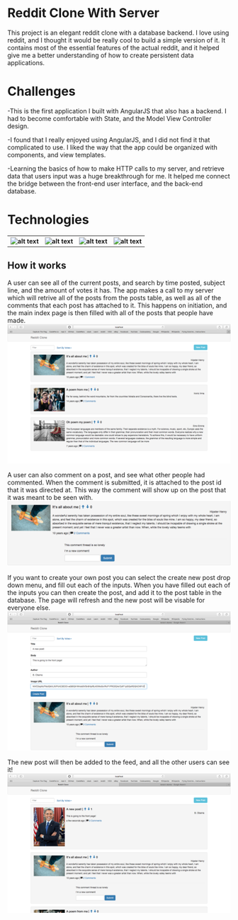 # Reddit Clone With Server

This project is an elegant reddit clone with a database backend. I love using reddit, and I thought it would be really cool to build a simple version of it.  It contains most of the essential features of the actual reddit, and it helped give me a better understanding of how to create persistent data applications.

# Challenges

-This is the first application I built with AngularJS that also has a backend. I had to become comfortable with State, and the Model View Controller design. 

-I found that I really enjoyed using AngularJS, and I did not find it that complicated to use. I liked the way that the app could be organized with components, and view templates.

-Learning the basics of how to make HTTP calls to my server, and retrieve data that users input was a huge breakthrough for me. It helped me connect the bridge between the front-end user interface, and the back-end database.


# Technologies
<table>
  <th>
<img src="https://res.cloudinary.com/teepublic/image/private/s--wQc63_dO--/t_Preview/b_rgb:ffffff,c_limit,f_jpg,h_630,q_90,w_630/v1509564403/production/designs/2016815_1.jpg" alt="alt text" width="100%" height="100%">
  </th>
   <th>
<img src="https://cdn-images-1.medium.com/max/649/1*NHFLjvPW2Yh5NqlCphMGTg.png" alt="alt text" width="100%" height="100%">
  </th>
   <th>
<img src="https://i.cloudup.com/zfY6lL7eFa-3000x3000.png" alt="alt text" width="100%" height="100%">
  </th>
   <th>
<img src="https://s3.amazonaws.com/media-p.slid.es/uploads/481907/images/2433061/UI_Shield.png" alt="alt text" width="100%" height="100%">
  </th>
</table>

## How it works

A user can see all of the current posts, and search by time posted, subject line, and the amount of votes it has. The app makes a call to my server which will retrive all of the posts from the posts table, as well as all of the comments that each post has attached to it. This happens on initiation, and the main index page is then filled with all of the posts that people have made.
<img src="https://github.com/TheRickestRick/Portfolio-reddit-clone/blob/master/Screen%20Shot%202018-07-17%20at%2011.36.04%20AM.png" alt="alt text">

A user can also comment on a post, and see what other people had commented. When the comment is submitted, it is attached to the post id that it was directed at. This way the comment will show up on the post that it was meant to be seen with.
<img src="https://github.com/TheRickestRick/Portfolio-reddit-clone/blob/master/Screen%20Shot%202018-07-17%20at%2011.36.26%20AM.png" alt="alt text">

If you want to create your own post you can select the create new post drop down menu, and fill out each of the inputs. When you have filled out each of the inputs you can then create the post, and add it to the post table in the database. The page will refresh and the new post will be visable for everyone else.
<img src="https://github.com/TheRickestRick/Portfolio-reddit-clone/blob/master/Screen%20Shot%202018-07-17%20at%2011.37.36%20AM.png" alt="alt text">

The new post will then be added to the feed, and all the other users can see it!
<img src="https://github.com/TheRickestRick/Portfolio-reddit-clone/blob/master/Screen%20Shot%202018-07-17%20at%2011.38.24%20AM.png" alt="alt text">


